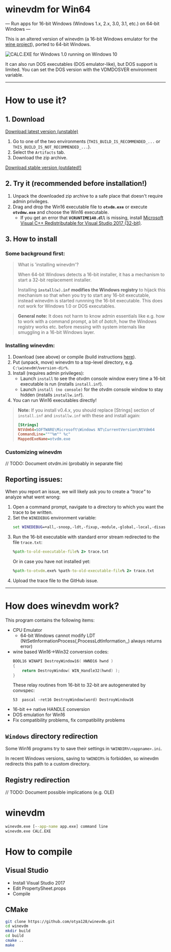 # winevdm for Win64

— Run apps for 16-bit Windows (Windows 1.x, 2.x, 3.0, 3.1, etc.) on 64-bit Windows —

This is an altered version of winevdm (a 16-bit Windows emulator for the [wine project](www.winehq.org)), ported to 64-bit Windows.

![CALC.EXE for Windows 1.0 running on Windows 10](screenshot.PNG)

It can also run DOS executables (DOS emulator-like), but DOS support is limited. You can set the DOS version with the VDMDOSVER environment variable.

---

# How to use it?

## 1. Download

[Download latest version (unstable)](https://ci.appveyor.com/project/otya128/winevdm/)

1. Go to one of the two environments (`THIS_BUILD_IS_RECOMMENDED_...` or `THIS_BUILD_IS_NOT_RECOMMENDED_...`).
2. Select the `Artifacts` tab.
3. Download the zip archive.

[Download stable version (outdated!)](https://github.com/otya128/winevdm/releases)

## 2. Try it (recommended before installation!)

1. Unpack the downloaded zip archive to a safe place that doesn't require admin privileges.
2. Drag and drop the Win16 executable file to **`otvdm.exe`** or execute **`otvdmw.exe`** and choose the Win16 executable.
    + If you get an error that **`VCRUNTIME140.dll`** is missing, install [Microsoft Visual C++ Redistributable for Visual Studio 2017 (32-bit)](https://aka.ms/vs/15/release/vc_redist.x86.exe).

## 3. How to install

### Some background first:

> What is 'installing winevdm'?
>
> When 64-bit Windows detects a 16-bit installer, it has a mechanism to start a 32-bit replacement installer.
>
> Installing **`install(w).inf`** **modifies the Windows registry** to hijack this mechanism so that when you try to start any 16-bit executable, instead winevdm is started runnning the 16-bit executable. This does not work for Windows 1.0 or DOS executables.

> **General note:** It does not harm to know admin essentials like e.g. how to work with a command prompt, a bit of *batch*, how the Windows registry works etc. before messing with system internals like smuggling in a 16-bit Windows layer.

### Installing winevdm:

1. Download (see above) or compile (build instructions [here](#How-to-compile)).
2. Put (unpack, move) winevdm to a top-level directory, e.g. `C:\winevdm\%version-dir%`.
3. Install (requires admin privileges):
    + Launch `install` to see the otvdm console window every time a 16-bit executable is run (installs `install.inf`).
    + Launch `install (no console)` for the otvdm console window to stay hidden (installs `installw.inf`).
4. You can run Win16 executables directly!

> **Note:** If you install v0.4.x, you should replace [Strings] section of `install.inf` and `installw.inf` with these and install again:
> ```ini
> [Strings]
> NtVdm64=SOFTWARE\Microsoft\Windows NT\CurrentVersion\NtVdm64
> CommandLine="""%m"" %c"
> MappedExeName=otvdm.exe
> ```

### Customizing winevdm

// TODO: Document otvdm.ini (probably in separate file)

## Reporting issues:

When you report an issue, we will likely ask you to create a *"trace"* to analyze what went wrong:

1. Open a command prompt, navigate to a directory to which you want the trace to be written.
2. Set the `WINEDEBUG` environment variable:
   ```cmd
   set WINEDEBUG=+all,-snoop,-ldt,-fixup,-module,-global,-local,-disasm,-syslevel,-thunk
   ```
3. Run the 16-bit executable with standard error stream redirected to the file `trace.txt`:
   ```cmd
   %path-to-old-executable-file% 2> trace.txt
   ```
   Or in case you have not installed yet:
   ```cmd
   %path-to-otvdm.exe% %path-to-old-executable-file% 2> trace.txt
   ```
4. Upload the trace file to the GitHub issue.
   <!-- > **Note:** If you think the trace might contain sensitive information ... -->

---

# How does winevdm work?

This program contains the following items:

+ CPU Emulator
    + 64-bit Windows cannot modify LDT (NtSetInformationProcess(,ProcessLdtInformation,,) always returns error)
+ wine based Win16&rarr;Win32 conversion codes:
  ```c
  BOOL16 WINAPI DestroyWindow16( HWND16 hwnd )
  {
      return DestroyWindow( WIN_Handle32(hwnd) );
  }
  ```
  These relay routines from 16-bit to 32-bit are autogenerated by convspec:
  ```spec
  53  pascal -ret16 DestroyWindow(word) DestroyWindow16
  ```
+ 16-bit &harr; native HANDLE conversion
+ DOS emulation for Win16
+ Fix compatibility problems, fix compatibility problems

## `Windows` directory redirection

Some Win16 programs try to save their settings in `%WINDIR%\<appname>.ini`.

In recent Windows versions, saving to `%WINDIR%` is forbidden, so winevdm redirects this path to a custom directory.

## Registry redirection

// TODO: Document possible implications (e.g. OLE)

# winevdm
```bat
winevdm.exe [--app-name app.exe] command line
winevdm.exe CALC.EXE
```

# How to compile

## Visual Studio

+ Install Visual Studio 2017
+ Edit PropertySheet.props
+ Compile

## CMake

```sh
git clone https://github.com/otya128/winevdm.git
cd winevdm
mkdir build
cd build
cmake ..
make
```
